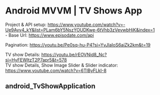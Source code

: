 

# Android MVVM | TV Shows App

Project & API setup: https://www.youtube.com/watch?v=-Ue9Ayv4_kY&list=PLam6bY5NszYOUDKwe-6tVhb3zVevwbHiK&index=1  
    - Base Url: https://www.episodate.com/api  

Pagination: https://youtu.be/Pe0sq-hu-P4?si=YvJlaIoS6aiZk2km&t=19  

TV show Details: https://youtu.be/rEOVNid8_Nc?si=HyFEWltzT2P7apr5&t=578  
TV show Details, Show Image Slider & Slider indicator: https://www.youtube.com/watch?v=6TIByFLkI-8  

## android_TvShowApplication
